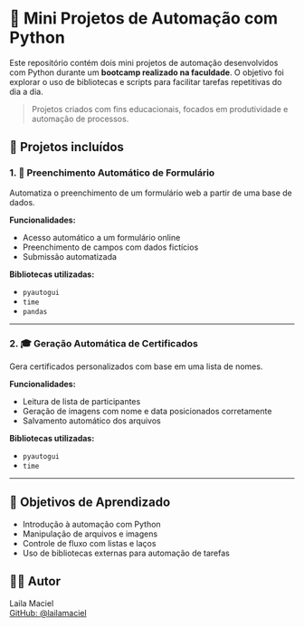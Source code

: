 # 🤖 Mini Projetos de Automação com Python

Este repositório contém dois mini projetos de automação desenvolvidos com Python durante um **bootcamp realizado na faculdade**. O objetivo foi explorar o uso de bibliotecas e scripts para facilitar tarefas repetitivas do dia a dia.

> Projetos criados com fins educacionais, focados em produtividade e automação de processos.

## 📂 Projetos incluídos

### 1. 📝 Preenchimento Automático de Formulário

Automatiza o preenchimento de um formulário web a partir de uma base de dados.

**Funcionalidades:**
- Acesso automático a um formulário online
- Preenchimento de campos com dados fictícios
- Submissão automatizada

**Bibliotecas utilizadas:**
- `pyautogui`
- `time`
- `pandas` 

---

### 2. 🎓 Geração Automática de Certificados

Gera certificados personalizados com base em uma lista de nomes.

**Funcionalidades:**
- Leitura de lista de participantes
- Geração de imagens com nome e data posicionados corretamente
- Salvamento automático dos arquivos

**Bibliotecas utilizadas:**
- `pyautogui`
- `time`

---

## 🎯 Objetivos de Aprendizado

- Introdução à automação com Python
- Manipulação de arquivos e imagens
- Controle de fluxo com listas e laços
- Uso de bibliotecas externas para automação de tarefas

## 👩‍💻 Autor

Laila Maciel  
[GitHub: @lailamaciel](https://github.com/lailamaciel)
